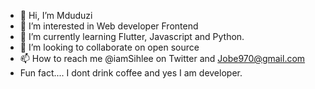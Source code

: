 - 👋 Hi, I’m Mduduzi
- 👀 I’m interested in Web developer Frontend
- 🌱 I’m currently learning Flutter, Javascript and Python. 
- 💞️ I’m looking to collaborate on open source
- 📫 How to reach me @iamSihlee on Twitter and Jobe970@gmail.com 
-    Fun fact.... I dont drink coffee and yes I am developer.
<!---
IamMduduzi/IamMduduzi is a ✨ special ✨ repository because its `README.md` (this file) appears on your GitHub profile.
You can click the Preview link to take a look at your changes.
--->

